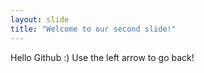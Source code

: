 ```yaml
---
layout: slide
title: "Welcome to our second slide!"
---
```

Hello Github :)
Use the left arrow to go back!
